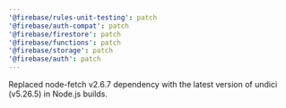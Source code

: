 ```yaml
---
'@firebase/rules-unit-testing': patch
'@firebase/auth-compat': patch
'@firebase/firestore': patch
'@firebase/functions': patch
'@firebase/storage': patch
'@firebase/auth': patch
---
```


Replaced node-fetch v2.6.7 dependency with the latest version of undici (v5.26.5) in Node.js builds.
